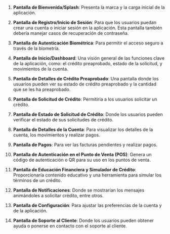 1. **Pantalla de Bienvenida/Splash**: Presenta la marca y la carga inicial de la aplicación.
    
2. **Pantalla de Registro/Inicio de Sesión**: Para que los usuarios puedan crear una cuenta o iniciar sesión en la aplicación. Esta pantalla también debería manejar casos de recuperación de contraseña.
    
3. **Pantalla de Autenticación Biométrica**: Para permitir el acceso seguro a través de la biometría.
    
4. **Pantalla de Inicio/Dashboard**: Una visión general de las funciones clave de la aplicación, como:    el crédito preaprobado, estado de la solicitud, y movimientos de la cuenta.
    
5. **Pantalla de Detalles de Crédito Preaprobado**: Una pantalla donde los usuarios pueden ver su estado de crédito preaprobado y la cantidad que se les ha preaprobado.
    
6. **Pantalla de Solicitud de Crédito**: Permitiría a los usuarios solicitar un crédito.
    
7. **Pantalla de Estado de Solicitud de Crédito**: Donde los usuarios pueden verificar el estado de sus solicitudes de crédito.
    
8. **Pantalla de Detalles de la Cuenta**: Para visualizar los detalles de la cuenta, los movimientos y realizar pagos.
    
9. **Pantalla de Pagos**: Para ver las facturas pendientes y realizar pagos.
    
10. **Pantalla de Autenticación en el Punto de Venta (POS)**: Genera un código de autenticación o QR para su uso en los puntos de venta.
    
11. **Pantalla de Educación Financiera y Simulador de Crédito**: Proporcionaría contenido educativo y una herramienta para simular los términos de un crédito.
    
12. **Pantalla de Notificaciones**: Donde se mostrarían los mensajes animándoles a solicitar crédito, entre otros.
    
13. **Pantalla de Configuración**: Para ajustar las preferencias de la cuenta y de la aplicación.
    
14. **Pantalla de Soporte al Cliente**: Donde los usuarios pueden obtener ayuda o ponerse en contacto con el soporte al cliente.